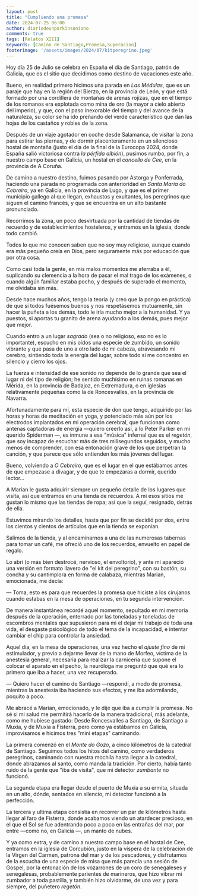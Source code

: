 ```yaml
---
layout: post
title: "Cumpliendo una promesa"
date: 2024-07-25 06:00
author: diariodeunparkinsoniano
comments: true
tags: [Relatos XIII] 
keywords: [Camino de Santiago,Promesa,Superacion]
footerimage: '/assets/images/2024/07/kitperegrino.jpeg'
---
```

Hoy día 25 de Julio se celebra en España el día de Santiago, patrón de Galicia, que es el sitio que decidimos como destino de vacaciones este año.

Bueno, en realidad primero hicimos una parada en *Las Médulas*, que es un paraje que hay en la región del Bierzo, en la provincia de León, y que está formado por una cordillera de montañas de arenas rojizas, que en el tiempo de los romanos era explotada como mina de oro (la mayor a cielo abierto del imperio), y que, con el paso inexorable del tiempo y del avance de la naturaleza, su color se ha ido preñando del verde característico que dan las hojas de los castaños y robles de la zona.

Después de un viaje agotador en coche desde Salamanca, de visitar la zona para estirar las piernas, y de dormir placenteramente en un silencioso hostal de montaña (justo el día de la final de la Eurocopa 2024, donde España salió victoriosa contra *la pérfida albión*), pusimos rumbo, por fin, a nuestro campo base en Galicia, un hostal en el *concello de Cee*, en la provincia de A Coruña.

De camino a nuestro destino, fuimos pasando por Astorga y Ponferrada, haciendo una parada no programada con anterioridad en *Santa María do Cebreiro*, ya en Galicia, en la provincia de Lugo, y que es el primer municipio gallego al que llegan, exhaustos y exultantes, los peregrinos que siguen el camino francés, y que se encuentra en un alto bastante pronunciado.

Recorrimos la zona, un poco desvirtuada por la cantidad de tiendas de recuerdo y de establecimientos hosteleros, y entramos en la iglesia, donde todo cambió.

Todos lo que me conocen saben que no soy muy religioso, aunque cuando era más pequeño creía en Dios, pero seguramente más por educación que por otra cosa.

Como casi toda la gente, en mis malos momentos me aferraba a él, suplicando su clemencia a la hora de pasar el mal trago de los exámenes, o cuando algún familiar estaba pocho, y después de superado el momento, me olvidaba sin más.

Desde hace muchos años, tengo la teoría (y creo que la pongo en práctica) de que si todos fuésemos buenos y nos respetásemos mutuamente, sin hacer la puñeta a los demás, todo le iría mucho mejor a la humanidad. Y ya puestos, si aportas tu granito de arena ayudando a los demás, pues mejor que mejor.

Cuando entro a un lugar *sagrado* (sea o no religioso, eso no es lo importante), escucho en mis oídos una especie de zumbido, un sonido vibrante y que pasa de uno a otro lado de mi cabeza, atravesando mi cerebro, sintiendo toda la energía del lugar, sobre todo si me concentro en silencio y cierro los ojos.

La fuerza e intensidad de ese sonido no depende de lo grande que sea el lugar ni del tipo de religión; he sentido muchísimo en ruinas romanas en Mérida, en la provincia de Badajoz, en Extremadura, o en iglesias relativamente pequeñas como la de Roncesvalles, en la provincia de Navarra.

Afortunadamente para mí, esta especie de don que tengo, adquirido por las horas y horas de meditación en yoga, y potenciado más aún por los electrodos implantados en mi operación cerebral, que funcionan como antenas captadoras de energía —quiero creerlo así, a lo Peter Parker en mi querido Spiderman —, es inmune a esa "música" infernal que es el  *regetón*, que soy incapaz de escuchar más de tres milisegundos seguidos, y mucho menos de comprender, con esa entonación grave de los que perpetran la canción, y que parece que sólo entienden los más jóvenes del lugar.

Bueno, volviendo a *O Cebreiro*, que es el lugar en el que estábamos antes de que empezase a divagar, y de que te empezaras a dormir, querido lector...

A Marian le gusta adquirir siempre un pequeño detalle de los lugares que visita, así que entramos en una tienda de recuerdos. A mí esos sitios me gustan lo mismo que las tiendas de ropa; así que la seguí, resignado, detrás de ella.

Estuvimos mirando los detalles, hasta que por fin se decidió por dos, entre los cientos y cientos de artículos que en la tienda se exponían.

Salimos de la tienda, y al encaminarnos a una de las numerosas tabernas para tomar un café, me ofreció uno de los recuerdos, envuelto en papel de regalo.

Lo abrí (o más bien destrocé, nervioso, el envoltorio), y ante mí apareció una versión en formato llavero de "el kit del peregrino", con su bastón, su concha y su cantimplora en forma de calabaza, mientras Marian, emocionada, me decía:

— Toma, esto es para que recuerdes la promesa que hiciste a los cirujanos cuando estabas en la mesa de operaciones, en tu segunda intervención.

De manera instantánea recordé aquel momento, sepultado en mi memoria después de la operación, enterrado por las toneladas y toneladas de escombros mentales que supusieron para mi el dejar mi trabajo de toda una vida, el desgaste psicológico de todo el tema de la incapacidad, e intentar cambiar el chip para controlar la ansiedad.

Aquel día, en la mesa de operaciones, una vez hecho el *ajuste fino* de mi estimulador, y previo a dejarme llevar de la mano de Morfeo, víctima de la anestesia general, necesaria para realizar la carnicería que supone el colocar el aparato en el pecho, la neuróloga me preguntó que qué era lo primero que iba a hacer, una vez recuperado.

— Quiero hacer el camino de Santiago —respondí, a modo de promesa, mientras la anestesia iba haciendo sus efectos, y me iba adormilando, poquito a poco.

Me abracé a Marian, emocionado, y le dije que iba a cumplir la promesa.
No sé si mi salud me permitirá hacerlo de la manera tradicional, más adelante, como me hubiese gustado: Desde Roncesvalles a Santiago, de Santiago a Muxia, y de Muxia a Fisterra, pero como ya estábamos en Galicia, improvisamos e hicimos tres "mini etapas" caminando.

La primera comenzó en el *Monte do Gozo*, a cinco kilómetros de la catedral de Santiago. Seguimos todos los hitos del camino, como verdaderos peregrinos, caminando con nuestra mochila hasta llegar a la catedral, donde abrazamos al santo, como manda la tradición. Por cierto, había tanto ruido de la gente que "iba de visita", que mi detector *zumbante* no funcionó.

La segunda etapa era llegar desde el puerto de Muxía a su ermita, situada en un alto, dónde, sentados en silencio, mi detector funcionó a la perfección.

La tercera y ultima etapa consistía en recorrer un par de kilómetros hasta llegar al faro de Fisterra, donde acabamos viendo un atardecer precioso, en el que el Sol se fue adentrando poco a poco en las entrañas del mar, por entre —como no, en Galicia —, un manto de nubes.

Y ya como extra, y de camino a nuestro campo base en el hostal de Cee, entramos en la iglesia de Corcubión, justo en la víspera de la celebración de la Virgen del Carmen, patrona del mar y de los pescadores, y disfrutamos de la escucha de una especie de misa que más parecía una sesión de Gospel, por la entonación de los vozarrones de un coro de senegaleses y senegalesas, probablemente parientes de marineros, que hizo vibrar mi zumbador a toda pastilla, y también hizo olvidarme, de una vez y para siempre, del puñetero *regetón*.
